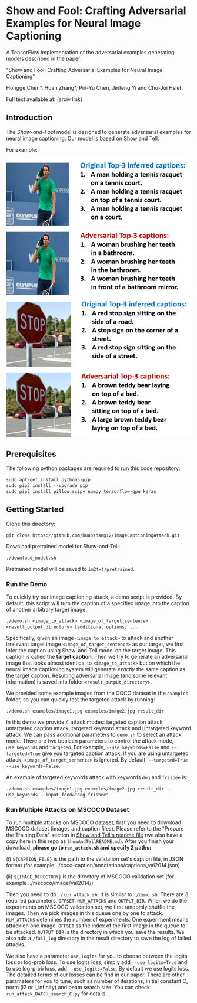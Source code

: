 # Show and Fool: Crafting Adversarial Examples for Neural Image Captioning

A TensorFlow implementation of the adversarial examples generating models described in the paper:

"Show and Fool: Crafting Adversarial Examples for Neural Image Captioning"

Hongge Chen\*, Huan Zhang\*, Pin-Yu Chen, Jinfeng Yi and Cho-Jui Hsieh


Full text available at: (arxiv link)


## Introduction

The *Show-and-Fool* model is designed to generate adversarial examples for neural image captioning. Our model is based on  [Show and Tell](https://github.com/tensorflow/models/tree/master/research/im2txt). 

For example:

![Example captions](ReadmeImages/Fig_nadal_2_small.png)
![Example captions](ReadmeImages/Fig_stopsign_2_small.png)

## Prerequisites 

The following python packages are required to run this code repository:

```
sudo apt-get install python3-pip
sudo pip3 install --upgrade pip
sudo pip3 install pillow scipy numpy tensorflow-gpu keras
```

## Getting Started

Clone this directory:

```
git clone https://github.com/huanzhang12/ImageCaptioningAttack.git
```

Download pretrained model for Show-and-Tell:

```
./download_model.sh
```

Pretrained model will be saved to `im2txt/pretrained`.

### Run the Demo

To quickly try our image captioning attack, a demo script is provided. By default, this script will turn the caption
of a specified image into the caption of another arbitrary target image:

```
./demo.sh <image_to_attack> <image_of_target_sentence> <result_output_directory> [additional options] ...
```

Specifically, given an image `<image_to_attack>` to attack and another
irrelevant target image `<image_of_target_sentence>` as our target, we first
infer the caption using Show-and-Tell model on the target image. This caption
is called the **target caption**. Then we try to generate an adversarial image
that looks almost identical to `<image_to_attack>` but on which the neural
image captioning system will generate *exactly* the same caption as the target
caption. Resulting adversarial image (and some relevant information) is saved
into folder `<result_output_directory>`.

We provided some example images from the COCO dataset in the `examples` folder,
so you can quickly test the targeted attack by running:

```
./demo.sh examples/image1.jpg examples/image2.jpg result_dir
```

In this demo we provide 4 attack modes: targeted caption attack, untargeted
caption attack, targeted keyword attack and untargeted keyword attack. 
We can pass additional parameters to `demo.sh` to select an attack mode. There are
two boolean parameters to control the attack mode, `use_keywords` and
`targeted`.  For example, `--use_keywords=False` and
`--targeted=True` give you targeted caption attack. If you are using
untargeted attack, `<image_of_target_sentence>` is ignored.
By default, `--targeted=True --use_keywords=False`.

An example of targeted keywords attack with keywords `dog` and `frisbee` is:

```
./demo.sh examples/image1.jpg examples/image2.jpg result_dir --use_keywords --input_feed="dog frisbee"
```

### Run Multiple Attacks on MSCOCO Dataset

To run multiple attacks on MSCOCO dataset, first you need to download MSCOCO dataset (images and caption files). Please refer to the "Prepare the Training Data" section in [Show and Tell's readme file](https://github.com/tensorflow/models/blob/master/research/im2txt/README.md) (we also have a copy here in this repo as `ShowAndTellREADME.md`). After you finish your download, **please go to `run_attack.sh` and specify 2 paths:**

(i) `${CAPTION_FILE}` is the path to the validation set's caption file, in JSON format (for example ../coco-caption/annotations/captions_val2014.json)

(ii) `${IMAGE_DIRECTORY}` is the directory of MSCOCO validation set (for example ../mscoco/image/val2014/)

Then you need to do `./run_attack.sh`. It is similar to `./demo.sh`. There are 3 required parameters, `OFFSET`. `NUM_ATTACKS` and `OUTPUT_DIR`. When we do the experiments on MSCOCO validation set, we first randomly shuffle the images. Then we pick images in this queue one by one to attack. `NUM_ATTACKS` detemines the number of experiments. One experiment means attack on one image. `OFFSET` ss the index of the first image in the queue to be attacked. `OUTPUT_DIR` is the directory in which you save the results. We also add a `/fail_log` directory in the result directory to save the log of failed attacks. 

We also have a parameter `use_logits` for you to choose between the logits loss or log-prob loss. To use logits loss, simply add `--use_logits=True` and to use log-prob loss, add `--use_logits=False`. By default we use logits loss. The detailed forms of our losses can be find in our paper. There are other parameters for you to tune, such as number of iterations, initial constant C, norm (l2 or l_infinity) and beam search size. You can check `run_attack_BATCH_search_C.py` for details.

 





